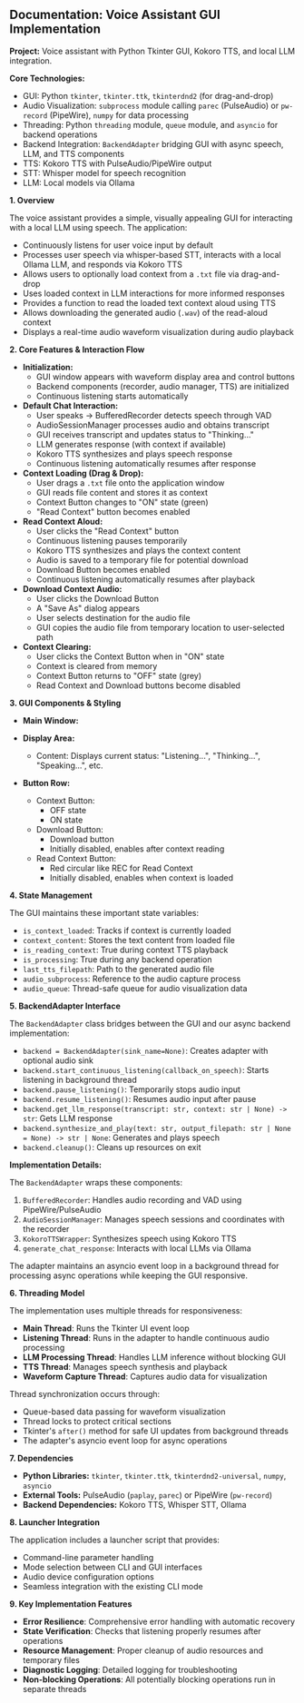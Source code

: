 ## Documentation: Voice Assistant GUI Implementation

**Project:** Voice assistant with Python Tkinter GUI, Kokoro TTS, and local LLM integration.

**Core Technologies:**
*   GUI: Python `tkinter`, `tkinter.ttk`, `tkinterdnd2` (for drag-and-drop)
*   Audio Visualization: `subprocess` module calling `parec` (PulseAudio) or `pw-record` (PipeWire), `numpy` for data processing
*   Threading: Python `threading` module, `queue` module, and `asyncio` for backend operations
*   Backend Integration: `BackendAdapter` bridging GUI with async speech, LLM, and TTS components
*   TTS: Kokoro TTS with PulseAudio/PipeWire output
*   STT: Whisper model for speech recognition
*   LLM: Local models via Ollama

**1. Overview**

The voice assistant provides a simple, visually appealing GUI for interacting with a local LLM using speech. The application:
*   Continuously listens for user voice input by default
*   Processes user speech via whisper-based STT, interacts with a local Ollama LLM, and responds via Kokoro TTS
*   Allows users to optionally load context from a `.txt` file via drag-and-drop
*   Uses loaded context in LLM interactions for more informed responses
*   Provides a function to read the loaded text context aloud using TTS
*   Allows downloading the generated audio (`.wav`) of the read-aloud context
*   Displays a real-time audio waveform visualization during audio playback

**2. Core Features & Interaction Flow**

*   **Initialization:**
    *   GUI window appears with waveform display area and control buttons
    *   Backend components (recorder, audio manager, TTS) are initialized
    *   Continuous listening starts automatically
*   **Default Chat Interaction:**
    *   User speaks → BufferedRecorder detects speech through VAD
    *   AudioSessionManager processes audio and obtains transcript
    *   GUI receives transcript and updates status to "Thinking..."
    *   LLM generates response (with context if available)
    *   Kokoro TTS synthesizes and plays speech response
    *   Continuous listening automatically resumes after response
*   **Context Loading (Drag & Drop):**
    *   User drags a `.txt` file onto the application window
    *   GUI reads file content and stores it as context
    *   Context Button changes to "ON" state (green)
    *   "Read Context" button becomes enabled
*   **Read Context Aloud:**
    *   User clicks the "Read Context" button
    *   Continuous listening pauses temporarily
    *   Kokoro TTS synthesizes and plays the context content
    *   Audio is saved to a temporary file for potential download
    *   Download Button becomes enabled
    *   Continuous listening automatically resumes after playback
*   **Download Context Audio:**
    *   User clicks the Download Button
    *   A "Save As" dialog appears
    *   User selects destination for the audio file
    *   GUI copies the audio file from temporary location to user-selected path
*   **Context Clearing:**
    *   User clicks the Context Button when in "ON" state
    *   Context is cleared from memory
    *   Context Button returns to "OFF" state (grey)
    *   Read Context and Download buttons become disabled

**3. GUI Components & Styling**

*   **Main Window:**

*   **Display Area:**
    *   Content: Displays current status: "Listening...", "Thinking...", "Speaking...", etc.
*   **Button Row:**
    *   Context Button:
        *   OFF state
        *   ON state
    *   Download Button:
        *   Download button
        *   Initially disabled, enables after context reading
    *   Read Context Button:
        *   Red circular like REC for Read Context
        *   Initially disabled, enables when context is loaded

**4. State Management**

The GUI maintains these important state variables:
*   `is_context_loaded`: Tracks if context is currently loaded
*   `context_content`: Stores the text content from loaded file
*   `is_reading_context`: True during context TTS playback
*   `is_processing`: True during any backend operation
*   `last_tts_filepath`: Path to the generated audio file
*   `audio_subprocess`: Reference to the audio capture process
*   `audio_queue`: Thread-safe queue for audio visualization data

**5. BackendAdapter Interface**

The `BackendAdapter` class bridges between the GUI and our async backend implementation:

*   `backend = BackendAdapter(sink_name=None)`: Creates adapter with optional audio sink
*   `backend.start_continuous_listening(callback_on_speech)`: Starts listening in background thread
*   `backend.pause_listening()`: Temporarily stops audio input
*   `backend.resume_listening()`: Resumes audio input after pause
*   `backend.get_llm_response(transcript: str, context: str | None) -> str`: Gets LLM response
*   `backend.synthesize_and_play(text: str, output_filepath: str | None = None) -> str | None`: Generates and plays speech
*   `backend.cleanup()`: Cleans up resources on exit

**Implementation Details:**

The `BackendAdapter` wraps these components:
1. `BufferedRecorder`: Handles audio recording and VAD using PipeWire/PulseAudio
2. `AudioSessionManager`: Manages speech sessions and coordinates with the recorder
3. `KokoroTTSWrapper`: Synthesizes speech using Kokoro TTS
4. `generate_chat_response`: Interacts with local LLMs via Ollama

The adapter maintains an asyncio event loop in a background thread for processing async operations while keeping the GUI responsive.

**6. Threading Model**

The implementation uses multiple threads for responsiveness:

*   **Main Thread**: Runs the Tkinter UI event loop
*   **Listening Thread**: Runs in the adapter to handle continuous audio processing
*   **LLM Processing Thread**: Handles LLM inference without blocking GUI
*   **TTS Thread**: Manages speech synthesis and playback
*   **Waveform Capture Thread**: Captures audio data for visualization

Thread synchronization occurs through:
*   Queue-based data passing for waveform visualization
*   Thread locks to protect critical sections
*   Tkinter's `after()` method for safe UI updates from background threads
*   The adapter's asyncio event loop for async operations

**7. Dependencies**

*   **Python Libraries:** `tkinter`, `tkinter.ttk`, `tkinterdnd2-universal`, `numpy`, `asyncio`
*   **External Tools:** PulseAudio (`paplay`, `parec`) or PipeWire (`pw-record`)
*   **Backend Dependencies:** Kokoro TTS, Whisper STT, Ollama

**8. Launcher Integration**

The application includes a launcher script that provides:
*   Command-line parameter handling
*   Mode selection between CLI and GUI interfaces
*   Audio device configuration options
*   Seamless integration with the existing CLI mode


**9. Key Implementation Features**

*   **Error Resilience**: Comprehensive error handling with automatic recovery
*   **State Verification**: Checks that listening properly resumes after operations
*   **Resource Management**: Proper cleanup of audio resources and temporary files
*   **Diagnostic Logging**: Detailed logging for troubleshooting
*   **Non-blocking Operations**: All potentially blocking operations run in separate threads